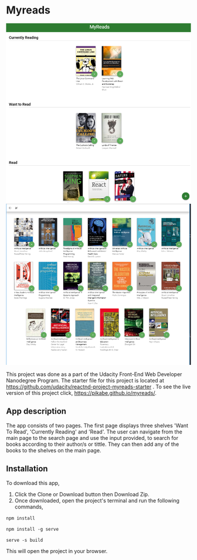Myreads
===============================
![](images/mainPage.PNG)
![](images/searchPage.PNG)

This project was done as a part of the Udacity Front-End Web Developer Nanodegree Program.
The starter file for this project is located at https://github.com/udacity/reactnd-project-myreads-starter .
To see the live version of this project click, https://pikabe.github.io/myreads/.

App description
---
The app consists of two pages. The first page displays three shelves 'Want To Read', 'Currently Reading' and 'Read'. The user can navigate from the main page to the search page and use the input provided, to search for books according to their author/s or tittle. They can then add any of the books to the shelves on the main page.


Installation
---
To download this app,
1) Click the Clone or Download button then Download Zip.
2) Once downloaded, open the project's terminal and run the following commands,
```
npm install

```
```
npm install -g serve

```
```
serve -s build

```
This will open the project in your browser.
